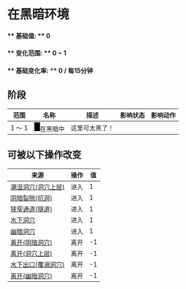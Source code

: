# 在黑暗环境  
#### ** 基础值: ** 0   
#### ** 变化范围: ** 0 ~ 1  
#### ** 基础变化率: ** 0 / 每15分钟  
## 阶段  
范围  |  名称  |  描述  |  影响状态  |  影响动作  
----  |  ----  |  ----  |  ----  |  ----  
1 ～ 1  |  <img decoding="async" src="Sprite/Darkness.png" href="a.md" style="max-width:20px;max-height:20px;">在黑暗中  |  这里可太黑了！  |    |    
## 可被以下操作改变  
来源  |  操作  |  值  
----  |  ----  |  ----  
[潮湿洞穴(洞穴上层)](DampChamberEntrance.md)  |  进入  |  1  
[阴暗裂隙(坑洞)](DarkChamberEntrance.md)  |  进入  |  1  
[狭窄通道(隧道)](HighChamberEntrance.md)  |  进入  |  1  
[水下洞穴](UnderwaterEntrance.md)  |  进入  |  1  
[幽暗洞穴](DarkCaveEntrance.md)  |  进入  |  1  
[离开(阴暗洞穴)](DarkChamberExit.md)  |  离开  |  -1  
[离开(洞穴上层)](HighChamberExit.md)  |  离开  |  -1  
[水下出口(覆溺洞穴)](UnderwaterExit.md)  |  离开  |  -1  
[离开(幽暗洞穴)](DarkCaveExit.md)  |  离开  |  -1  


<script>document.title="在黑暗环境 - 卡牌生存百科 Card Survival Wiki";</script>